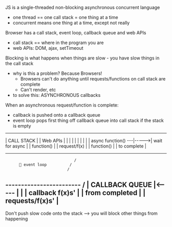 JS is a single-threaded non-blocking asynchronous concurrent language
  - one thread == one call stack = one thing at a time
  - concurrent means one thing at a time, except not really

Browser has a call stack, event loop, callback queue and web APIs
  - call stack == where in the program you are
  - web APIs: DOM, ajax, setTimeout

Blocking is what happens when things are slow - you have slow things in the call stack
  - why is this a problem? Because Browsers!
    - Browsers can't do anything until requests/functions on call stack are complete
    - Can't render, etc
  - to solve this: ASYNCHRONOUS callbacks

When an asynchronous request/function is complete:
  - callback is pushed onto a callback queue
  - event loop pops first thing off callback queue into call stack if the stack is empty

------------------------      ---------------------
|      CALL STACK      |      |     Web APIs      |
|                      |      |                   |
|                      |      |                   |
|  async function() ---|----->|   wait for async  |
|  function()          |      |    request/f(x)   |
|  function()          |      |    to complete    |
------------------------      ---------------------
                                  /
          🔁 event loop          /
                               /
------------------------      /
|    CALLBACK QUEUE    |<-----
|                      |
|    callback f(x)s'   |
|    from completed    |
|    requests/f(x)s'   |
------------------------

Don't push slow code onto the stack --> you will block other things from happening

